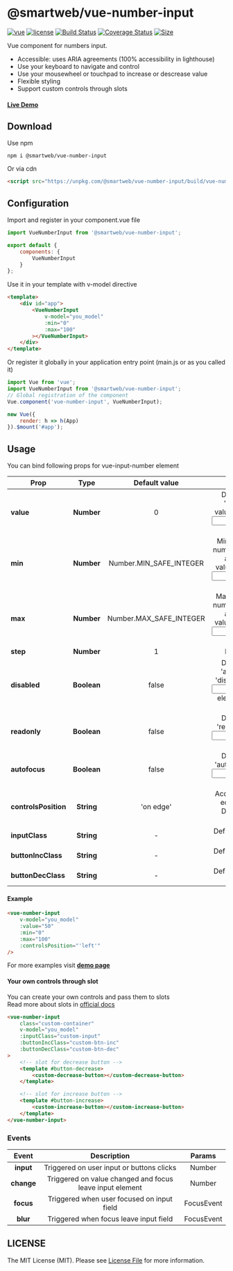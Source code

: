 # @smartweb/vue-number-input

[![vue](https://img.shields.io/badge/Vue-2.x-green.svg)](https://vuejs.org/index.html)
[![license](https://img.shields.io/badge/license-MIT-green.svg)](https://github.com/smwbtech/vue-flash-message/blob/master/LICENSE.md)
[![Build Status](https://travis-ci.org/smwbtech/vue-number-input.svg?branch=master)](https://travis-ci.org/smwbtech/vue-number-input)
[![Coverage Status](https://coveralls.io/repos/github/smwbtech/vue-number-input/badge.svg?branch=master)](https://coveralls.io/github/smwbtech/vue-number-input?branch=master)
[![Size](https://badgen.net/bundlephobia/minzip/@smartweb/vue-number-input@latest)](https://bundlephobia.com/result?p=@smartweb/vue-number-input@latest)

Vue component for numbers input.

-   Accessible: uses ARIA agreements (100% accessibility in lighthouse)
-   Use your keyboard to navigate and control
-   Use your mousewheel or touchpad to increase or descrease value
-   Flexible styling
-   Support custom controls through slots

#### [Live Demo](https://smwbtech.github.io/vue-number-input/)

## Download

Use npm

```
npm i @smartweb/vue-number-input
```

Or via cdn

```html
<script src="https://unpkg.com/@smartweb/vue-number-input/build/vue-number-input.umd.min.js"></script>
```

## Configuration

Import and register in your component.vue file

```javascript
import VueNumberInput from '@smartweb/vue-number-input';

export default {
	components: {
		VueNumberInput
	}
};
```

Use it in your template with v-model directive

```html
<template>
	<div id="app">
		<VueNumberInput
			v-model="you_model"
			:min="0"
			:max="100"
		></VueNumberInput>
	</div>
</template>
```

Or register it globally in your application entry point (main.js or as you called it)

```javascript
import Vue from 'vue';
import VueNumberInput from '@smartweb/vue-number-input';
// Global registration of the component
Vue.component('vue-number-input', VueNumberInput);

new Vue({
	render: h => h(App)
}).$mount('#app');
```

## Usage

You can bind following props for vue-input-number element

| Prop                 |    Type     |      Default value      |                                                   Description                                                    |
| -------------------- | :---------: | :---------------------: | :--------------------------------------------------------------------------------------------------------------: |
| **value**            | **Number**  |            0            |                 Defines a value for 'value' and 'aria-valuenow' attributes of <input/> element.                  |
| **min**              | **Number**  | Number.MIN_SAFE_INTEGER |     Minimum value of the number range. Provides a value for 'aria-valuemin' attributes of <input/> element.      |
| **max**              | **Number**  | Number.MAX_SAFE_INTEGER |     Maximum value of the number range. Provides a value for 'aria-valuemax' attributes of <input/> element.      |
| **step**             | **Number**  |            1            |                                                 Incremental step                                                 |
| **disabled**         | **Boolean** |          false          | Defines a value for 'aria-disabled' and 'disabled' attributes of <input/> element. Also disable controls buttons |
| **readonly**         | **Boolean** |          false          |                          Defines a value for 'readonly' attribute of <input/> element.                           |
| **autofocus**        | **Boolean** |          false          |                          Defines a value for 'autofocus' attribute of <input/> element.                          |
| **controlsPosition** | **String**  |        'on edge'        |               Acceptable values: 'on edges', 'left', right'. Defines position of control buttons.                |
| **inputClass**       | **String**  |            -            |                                      Defines user's class for input element                                      |
| **buttonIncClass**   | **String**  |            -            |                                     Defines user's class for increase button                                     |
| **buttonDecClass**   | **String**  |            -            |                                     Defines user's class for decrease button                                     |

#### Example

```html
<vue-number-input
	v-model="you_model"
	:value="50"
	:min="0"
	:max="100"
	:controlsPosition="'left'"
/>
```

For more examples visit **[demo page](https://smwbtech.github.io/vue-number-input/)**

#### Your own controls through slot

You can create your own controls and pass them to slots  
Read more about slots in [official docs](https://vuejs.org/v2/guide/components-slots.html)

```html
<vue-number-input
	class="custom-container"
	v-model="you_model"
	:inputClass="custom-input"
	:buttonIncClass="custom-btn-inc"
	:buttonDecClass="custom-btn-dec"
>
	<!-- slot for decrease button -->
	<template #button-decrease>
		<custom-decrease-button></custom-decrease-button>
	</template>

	<!-- slot for increase button -->
	<template #button-increase>
		<custom-increase-button></custom-increase-button>
	</template>
</vue-number-input>
```

### Events

|   Event    |                       Description                        |   Params   |
| :--------: | :------------------------------------------------------: | :--------: |
| **input**  |        Triggered on user input or buttons clicks         |   Number   |
| **change** | Triggered on value changed and focus leave input element |   Number   |
| **focus**  |        Triggered when user focused on input field        | FocusEvent |
|  **blur**  |          Triggered when focus leave input field          | FocusEvent |

## LICENSE

The MIT License (MIT). Please see [License File](LICENSE.md) for more information.
